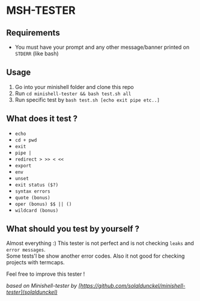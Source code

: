# MSH-TESTER 

## Requirements

- You must have your prompt and any other message/banner printed on ``STDERR`` (like bash)

## Usage

1. Go into your minishell folder and clone this repo
2. Run ``cd minishell-tester && bash test.sh all``
3. Run specific test by ``bash test.sh [echo exit pipe etc..]``

## What does it test ?

- ``echo``
- ``cd + pwd``
- ``exit``
- ``pipe |``
- ``redirect > >> < << ``
- ``export``
- ``env``
- ``unset``
- ``exit status ($?)``
- ``syntax errors``
- ``quote (bonus)``
- ``oper (bonus) $$ || ()``
- ``wildcard (bonus)``

## What should you test by yourself ?

Almost everything :) This tester is not perfect and is not checking ``leaks`` and ``error messages``.<br>
Some tests'l be show another error codes.
Also it not good for checking projects with termcaps.

Feel free to improve this tester !

*based on Minishell-tester by [https://github.com/solaldunckel/minishell-tester](solaldunckel)* 